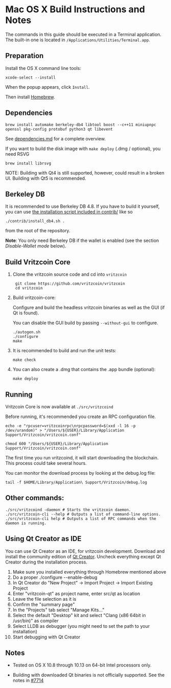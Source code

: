 Mac OS X Build Instructions and Notes
====================================
The commands in this guide should be executed in a Terminal application.
The built-in one is located in `/Applications/Utilities/Terminal.app`.

Preparation
-----------
Install the OS X command line tools:

`xcode-select --install`

When the popup appears, click `Install`.

Then install [Homebrew](https://brew.sh).

Dependencies
----------------------

    brew install automake berkeley-db4 libtool boost --c++11 miniupnpc openssl pkg-config protobuf python3 qt libevent

See [dependencies.md](dependencies.md) for a complete overview.

If you want to build the disk image with `make deploy` (.dmg / optional), you need RSVG

    brew install librsvg

NOTE: Building with Qt4 is still supported, however, could result in a broken UI. Building with Qt5 is recommended.

Berkeley DB
-----------
It is recommended to use Berkeley DB 4.8. If you have to build it yourself,
you can use [the installation script included in contrib/](contrib/install_db4.sh)
like so

```shell
./contrib/install_db4.sh .
```

from the root of the repository.

**Note**: You only need Berkeley DB if the wallet is enabled (see the section *Disable-Wallet mode* below).

Build Vritzcoin Core
------------------------

1. Clone the vritzcoin source code and cd into `vritzcoin`

        git clone https://github.com/vritzcoin/vritzcoin
        cd vritzcoin

2.  Build vritzcoin-core:

    Configure and build the headless vritzcoin binaries as well as the GUI (if Qt is found).

    You can disable the GUI build by passing `--without-gui` to configure.

        ./autogen.sh
        ./configure
        make

3.  It is recommended to build and run the unit tests:

        make check

4.  You can also create a .dmg that contains the .app bundle (optional):

        make deploy

Running
-------

Vritzcoin Core is now available at `./src/vritzcoind`

Before running, it's recommended you create an RPC configuration file.

    echo -e "rpcuser=vritzcoinrpc\nrpcpassword=$(xxd -l 16 -p /dev/urandom)" > "/Users/${USER}/Library/Application Support/Vritzcoin/vritzcoin.conf"

    chmod 600 "/Users/${USER}/Library/Application Support/Vritzcoin/vritzcoin.conf"

The first time you run vritzcoind, it will start downloading the blockchain. This process could take several hours.

You can monitor the download process by looking at the debug.log file:

    tail -f $HOME/Library/Application\ Support/Vritzcoin/debug.log

Other commands:
-------

    ./src/vritzcoind -daemon # Starts the vritzcoin daemon.
    ./src/vritzcoin-cli --help # Outputs a list of command-line options.
    ./src/vritzcoin-cli help # Outputs a list of RPC commands when the daemon is running.

Using Qt Creator as IDE
------------------------
You can use Qt Creator as an IDE, for vritzcoin development.
Download and install the community edition of [Qt Creator](https://www.qt.io/download/).
Uncheck everything except Qt Creator during the installation process.

1. Make sure you installed everything through Homebrew mentioned above
2. Do a proper ./configure --enable-debug
3. In Qt Creator do "New Project" -> Import Project -> Import Existing Project
4. Enter "vritzcoin-qt" as project name, enter src/qt as location
5. Leave the file selection as it is
6. Confirm the "summary page"
7. In the "Projects" tab select "Manage Kits..."
8. Select the default "Desktop" kit and select "Clang (x86 64bit in /usr/bin)" as compiler
9. Select LLDB as debugger (you might need to set the path to your installation)
10. Start debugging with Qt Creator

Notes
-----

* Tested on OS X 10.8 through 10.13 on 64-bit Intel processors only.

* Building with downloaded Qt binaries is not officially supported. See the notes in [#7714](https://github.com/vritzcoin/vritzcoin/issues/7714)
